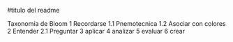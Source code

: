 #titulo del readme


Taxonomía de Bloom
1 Recordarse
	1.1 Pnemotecnica
	1.2 Asociar con colores
2 Entender
	2.1 Preguntar
3 aplicar
4 analizar
5 evaluar 
6 crear
